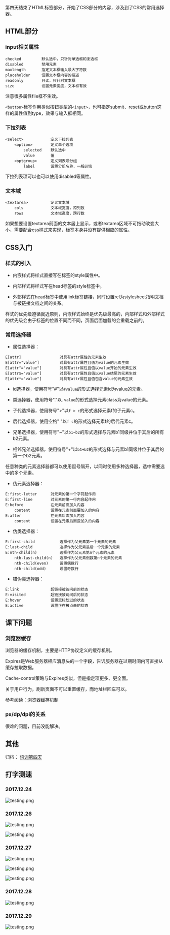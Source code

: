 
第四天结束了HTML标签部分，开始了CSS部分的内容，涉及到了CSS的常用选择器。

## HTML部分

### input相关属性

```
checked         默认选中，只针对单选框和复选框
disabled        禁用元素
maxlength       指定文本框输入最大字符数
placeholder     设置文本框内容的描述
readonly        只读，只针对文本框
size            设置元素宽度，文本框有效
```

注意很多属性file框不生效。

`<button>`标签作用类似按钮类型的`<input>`，也可指定submit、reset或button这样的属性值到type，效果与输入框相同。

### 下拉列表

```
<select>            定义下拉列表
    <option>        定义单个选项
        selected    默认选中
        value       值
    <optgroup>      定义列表项分组
        label       设置分组名称，一般必填
```

下拉列表项可以也可以使用disabled等属性。

### 文本域

```
<textarea>          定义文本域
    cols            文本域宽度，跨列数
    rows            文本域高度，跨行数
```

如果想要设置textarea前面的文本居上显示，或者textarea区域不可拖动改变大小，需要配合css样式来实现，标签本身并没有提供相应的属性。

## CSS入门

### 样式的引入

- 内嵌样式将样式直接写在标签的style属性中。

- 内部样式将样式写在head标签的style标签中。

- 外部样式在head标签中使用link标签链接，同时设置rel为stylesheet指明文档与被链接文档之间的关系。

样式的优先级遵循就近原则，内嵌样式始终是优先级最高的，内部样式和外部样式的优先级会由于标签的位置不同而不同，页面后面加载的会重载之前的。

### 常用选择器

- 属性选择器：

```
E[attr]                 对具有attr属性的元素生效
E[attr="value"]         对具有attr属性且值为value的元素生效
E[attr^="value"]        对具有attr属性且值以value开始的元素生效
E[attr$="value"]        对具有attr属性且值以value结尾的元素生效
E[attr*="value"]        对具有attr属性且值包含value的元素生效
```

- id选择器，使用符号"#"以`#value`的形式选择元素id为value的元素。

- 类选择器，使用符号"."以`.value`的形式选择元素class为value的元素。

- 子代选择器，使用符号">"以`f > c`的形式选择元素f的子元素c。

- 后代选择器，使用空格" "以`f c`的形式选择元素f的后代元素c。

- 兄弟选择器，使用符号"~"以`b1~b2`的形式选择与元素b1同级并位于其后的所有b2元素。

- 相邻兄弟选择器，使用符号"+"以`b1+b2`的形式选择与元素b1同级并位于其后的第一个b2元素。

任意种类的元素选择器都可以使用逗号隔开，以同时使用多种选择器，选中需要选中的多个元素。

- 伪元素选择器：

```
E:first-letter      对元素的第一个字符起作用
E:first-line        对元素的第一行内容起作用
E:before            在元素前面加入内容
    content         设置在元素前面要加入的内容
E:after             在元素后面加入内容
    content         设置在元素后面要加入的内容
```

- 伪类选择器：

```
E:first-child           选择作为父元素第一个元素的元素
E:last-child            选择作为父元素最后一个元素的元素
E:nth-child(n)          选择作为父元素第n个元素的元素
    nth-last-child(n)   选择作为父元素倒数第n个元素的元素
    nth-child(even)     设置偶数行
    nth-child(odd)      设置奇数行
```

- 锚伪类选择器：

```
E:link              超链接被访问前的状态
E:visited           超链接被访问后的状态
E:hover             设置鼠标划过的状态
E:active            设置正在被点击的状态
```

## 课下问题

### 浏览器缓存

浏览器的缓存机制，主要是HTTP协议定义的缓存机制。

Expires是Web服务器相应消息头的一个字段，告诉服务器在过期时间内可直接从缓存拉取数据。

Cache-control策略与Expires类似，但是指定项更多、更全面。

关于用户行为，刷新页面不可以重置缓存，而地址栏回车可以。

参考阅读：[浏览器缓存机制](https://www.cnblogs.com/skynet/archive/2012/11/28/2792503.html)

### px/dp/dpi的关系

很难的问题，目前没能解决。

## 其他

归档： [培训第四天](http://blog.smallyu.net/2017/12/24/培训第四天/)

## 打字测速

### 2017.12.24

![testing.png](./images/testing2.png)

### 2017.12.26

![testing.png](./images/testing3.png)

![testing.png](./images/testing4.png)

### 2017.12.27

![testing.png](./images/testing5.png)

![testing.png](./images/testing6.png)

![testing.png](./images/testing7.png)

### 2017.12.28

![testing.png](./images/testing8.png)

### 2017.12.29

![testing.png](./images/testing9.png)